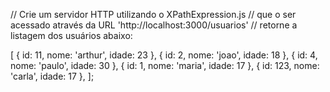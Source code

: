 // Crie um servidor HTTP utilizando o XPathExpression.js
// que o ser acessado através da URL 'http://localhost:3000/usuarios'
// retorne a listagem dos usuários abaixo:

[
    { id: 11, nome: 'arthur', idade: 23 },
    { id: 2, nome: 'joao', idade: 18 },
    { id: 4, nome: 'paulo', idade: 30 },
    { id: 1, nome: 'maria', idade: 17 },
    { id: 123, nome: 'carla', idade: 17 },
];